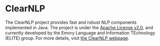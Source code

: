 ClearNLP
=============

The ClearNLP project provides fast and robust NLP components implemented in Java. The project is under the <a target="_blank" href="http://www.apache.org/licenses/LICENSE-2.0">Apache License v2.0</a>, and currently developed by the Emory Language and Information TEchnology (ELITE) group.  For more details, visit <a target="_blank" href="http://www.clearnlp.com">the ClearNLP webpage</a>.